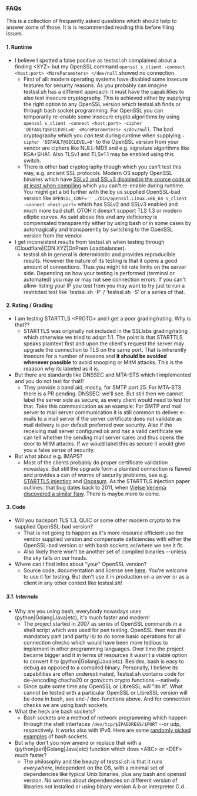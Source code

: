 ### FAQs

This is a collection of frequently asked questions which should help to answer some of those. It is is recommended reading this before filing issues.


#### 1. Runtime

* I believe I spotted a false positive as testssl.sh complained about a finding \<XYZ\> but my OpenSSL command `openssl s_client -connect <host:port> <MoreParameters> </dev/null` showed no connection.
    * First of all: modern operating systems have disabled some insecure features for security reasons. As you probably can imagine testssl.sh has a different approach: it must have the capabilities to also test insecure cryptography. This is achieved either by supplying the right option to any OpenSSL version which testssl.sh finds or through bash socket programming. For OpenSSL you can temporarily re-enable some insecure crypto algorithms by using `openssl s_client -connect <host:port> -cipher 'DEFAULT@SECLEVEL=0' <MoreParameters> </dev/null`. The bad cryptography which you *can* test during runtime when supplying `-cipher 'DEFAULT@SECLEVEL=0'` to the OpenSSL version from your vendor are ciphers like NULL-MD5 and e.g. signature algorithms like RSA+SHA1. Also TLSv1 and TLSv1.1 may be enabled using this switch.
    * There is other bad cryptography though which you can't test this way, e.g. ancient SSL protocols. Modern OS supply OpenSSL binaries which have [SSLv2 and SSLv3 disabled in the source code or at least when compiling](https://docs.openssl.org/3.3/man7/ossl-guide-tls-introduction/#what-is-tls) which you can't re-enable during runtime. You might get a bit further with the by us supplied OpenSSL-bad version like `OPENSSL_CONF='' ./bin/openssl.Linux.x86_64 s_client -connect <host:port>` which has SSLv2 and SSLv3 enabled and much more  bad stuff. OTOH it doesn't support TLS 1.3 or modern elliptic curves. As said above this and any deficiency is compensated transparently either by using bash or in some cases by automagically and transparently by switching to the OpenSSL version from the vendor.
* I get inconsistent results from testssl.sh when testing through (Cloudflare|CDN XYZ|OnPrem Loadbalancer). 
    * testssl.sh in general is deterministic and provides reproducible results. However the nature of its testing is that it opens a good amount of connections. Thus you might hit rate limits on the server side. Depending on how your testing is performed (terminal or automated) you may or may not see connection errors. If you can't allow-listing your IP you test from you may want to try just to run a restricted test like 'testssl.sh -P' / 'testssl.sh -S' or a series of that.
  

#### 2. Rating / Grading

* I am testing STARTTLS <PROTO\> and I get a poor grading/rating. Why is that??
    * STARTTLS was originally not included in the SSLlabs grading/rating which otherwise we tried to adapt 1:1. The point is that STARTTLS speaks plaintext first and upon the client's request the server may upgrade the connection to TLS on the same port. That is inherently insecure for a number of reasons and **it should be avoided whenever possible** to avoid snooping or MitM attacks. This is the reaason why its labeled as it is.
* But there are standards like DNSSEC and MTA-STS which I implemented and you do not test for that!!
    * They provide a band aid, mostly, for SMTP port 25. For MTA-STS there is a PR pending. DNSSEC: we'll see. But still then we cannot label the server side as secure, as every client would need to test for that. Take this communication as an example: For SMTP and mail server to mail server communication it is still common to deliver e-mails to a mail server if the server certificate does not validate as mail delivery is per default preferred over security. Also if the receiving mail server configured ok and has a valid certificate we can tell whether the sending mail server cares and thus opens the door to MitM attacks. If we would label this as secure it would give you a false sense of security.
* But what about e.g. IMAPS?
    * Most of the clients probably do proper certificate validation nowadays. But still the upgrade form a plaintext connection is flawed and provides a can of worms of security problems, see e.g. [STARTTLS injection](https://nostarttls.secvuln.info/) and [Opossum](https://opossum-attack.com/). As the STARTTLS injection paper outlines: that bug dates back to 2011, when [Vietse Venema discovered a similar flaw](https://www.postfix.org/CVE-2011-0411.html). There is maybe more to come.

#### 3. Code

* Will you backport TLS 1.3, QUIC or some other modern crypto to the supplied OpenSSL-bad version?
    * That is not going to happen as it's more resource efficient use the vendor supplied version and compensate deficiencies with either the OpenSSL-bad version or with bash sockets as/where we see it fit.
    * Also likely there won't be another set of compiled binaries --unless the sky falls on our heads.
* Where can I find infos about "your" OpenSSL version?
    * Source code, documentation and license see [here](https://github.com/testssl/openssl-1.0.2.bad). You're welcome to use it for testing. But don't use it in production on a server or as a client in any other context like testssl.sh!


##### 3.1. Internals 

* Why are you using bash, everybody nowadays uses (python|Golang|Java|etc), it's much faster and modern!
    * The project started in 2007 as series of OpenSSL commands in a shell script which was used for pen testing. OpenSSL then was *the* mandatory part (and partly is) to do some basic operations for all connection checks which would have been more tedious to implement in other programming languages. Over time the project became bigger and it in terms of resources it wasn't a viable option to convert it to (python|Golang|Java|etc). Besides, bash is easy to debug as opposed to a compiled binary. Personally, I believe its capabilities are often underestimated, Testssl.sh contains code for de-/encoding chacha20 or gcm/ccm crypto functions --natively.
    * Since quite some time any OpenSSL or LibreSSL will "do it". What cannot be tested with a particular OpenSSL or LibreSSL version will be done in bash, see enc-/ dec-functions above. And for connection checks we are using bash sockets.
* What the heck are bash sockets?
    * Bash sockets are a method of network programming which happen through the shell interfaces `/dev/tcp/$IPADDRESS/$PORT` --or udp, respectively. It works also with IPv6. Here are some [randomly picked examples](https://www.xmodulo.com/tcp-udp-socket-bash-shell.html) of bash sockets.
* But why don't you now amend or replace that with a (python|perl|Golang|Java|etc) function which does \<ABC\> or \<DEF\> much faster?
    * The philosophy and the beauty of testssl.sh is that it runs *everywhere*, independent on the OS, with a minimal set of dependencies like typical Unix binaries, plus any bash and openssl version. No worries about dependencies on different version of libraries not installed or using binary version A.b or interpreter C.d. .
      



